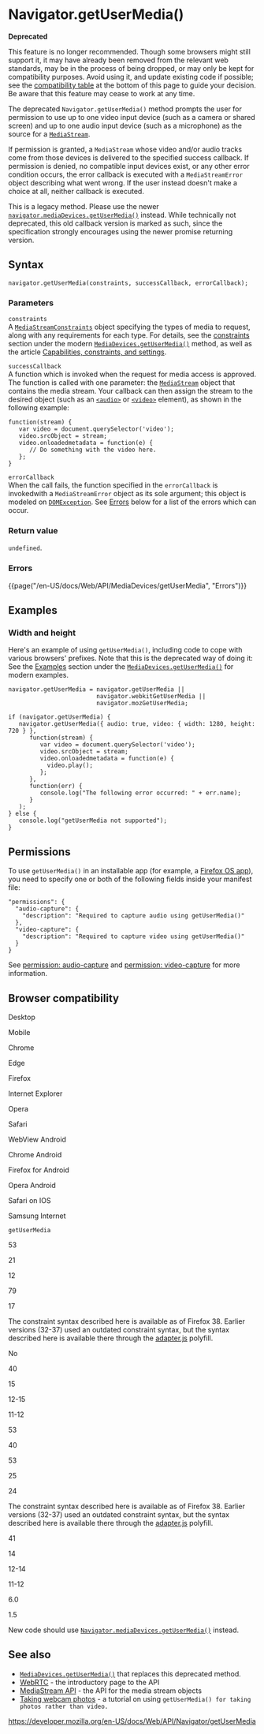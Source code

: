 # Navigator.getUserMedia()

**Deprecated**

This feature is no longer recommended. Though some browsers might still support it, it may have already been removed from the relevant web standards, may be in the process of being dropped, or may only be kept for compatibility purposes. Avoid using it, and update existing code if possible; see the [compatibility table](#browser_compatibility) at the bottom of this page to guide your decision. Be aware that this feature may cease to work at any time.

The deprecated `Navigator.getUserMedia()` method prompts the user for permission to use up to one video input device (such as a camera or shared screen) and up to one audio input device (such as a microphone) as the source for a [`MediaStream`](../mediastream).

If permission is granted, a `MediaStream` whose video and/or audio tracks come from those devices is delivered to the specified success callback. If permission is denied, no compatible input devices exist, or any other error condition occurs, the error callback is executed with a <span class="page-not-created">`MediaStreamError`</span> object describing what went wrong. If the user instead doesn't make a choice at all, neither callback is executed.

This is a legacy method. Please use the newer [`navigator.mediaDevices.getUserMedia()`](../mediadevices/getusermedia) instead. While technically not deprecated, this old callback version is marked as such, since the specification strongly encourages using the newer promise returning version.

## Syntax

    navigator.getUserMedia(constraints, successCallback, errorCallback);

### Parameters

`constraints`  
A [`MediaStreamConstraints`](../mediastreamconstraints) object specifying the types of media to request, along with any requirements for each type. For details, see the [constraints](../mediadevices/getusermedia#parameters) section under the modern [`MediaDevices.getUserMedia()`](../mediadevices/getusermedia) method, as well as the article [Capabilities, constraints, and settings](../media_streams_api/constraints).

`successCallback`  
A function which is invoked when the request for media access is approved. The function is called with one parameter: the [`MediaStream`](../mediastream) object that contains the media stream. Your callback can then assign the stream to the desired object (such as an [`<audio>`](https://developer.mozilla.org/en-US/docs/Web/HTML/Element/audio) or [`<video>`](https://developer.mozilla.org/en-US/docs/Web/HTML/Element/video) element), as shown in the following example:

    function(stream) {
       var video = document.querySelector('video');
       video.srcObject = stream;
       video.onloadedmetadata = function(e) {
          // Do something with the video here.
       };
    }

`errorCallback`  
When the call fails, the function specified in the `errorCallback` is invokedwith a <span class="page-not-created">`MediaStreamError`</span> object as its sole argument; this object is modeled on [`DOMException`](../domexception). See [Errors](#errors) below for a list of the errors which can occur.

### Return value

<span class="page-not-created">`undefined`</span>.

### Errors

{{page("/en-US/docs/Web/API/MediaDevices/getUserMedia", "Errors")}}

## Examples

### Width and height

Here's an example of using `getUserMedia()`, including code to cope with various browsers' prefixes. Note that this is the deprecated way of doing it: See the [Examples](../mediadevices/getusermedia#frame_rate) section under the [`MediaDevices.getUserMedia()`](../mediadevices/getusermedia) for modern examples.

    navigator.getUserMedia = navigator.getUserMedia ||
                             navigator.webkitGetUserMedia ||
                             navigator.mozGetUserMedia;

    if (navigator.getUserMedia) {
       navigator.getUserMedia({ audio: true, video: { width: 1280, height: 720 } },
          function(stream) {
             var video = document.querySelector('video');
             video.srcObject = stream;
             video.onloadedmetadata = function(e) {
               video.play();
             };
          },
          function(err) {
             console.log("The following error occurred: " + err.name);
          }
       );
    } else {
       console.log("getUserMedia not supported");
    }

## Permissions

To use `getUserMedia()` in an installable app (for example, a [Firefox OS app](https://developer.mozilla.org/en-US/docs/Web/Apps/Build/Building_apps_for_Firefox_OS/Firefox_OS_app_beginners_tutorial)), you need to specify one or both of the following fields inside your manifest file:

    "permissions": {
      "audio-capture": {
        "description": "Required to capture audio using getUserMedia()"
      },
      "video-capture": {
        "description": "Required to capture video using getUserMedia()"
      }
    }

See [permission: audio-capture](https://developer.mozilla.org/en-US/docs/Web/Apps/Developing/App_permissions#audio-capture) and [permission: video-capture](https://developer.mozilla.org/en-US/docs/Web/Apps/Developing/App_permissions#video-capture) for more information.

## Browser compatibility

Desktop

Mobile

Chrome

Edge

Firefox

Internet Explorer

Opera

Safari

WebView Android

Chrome Android

Firefox for Android

Opera Android

Safari on IOS

Samsung Internet

`getUserMedia`

53

21

12

79

17

The constraint syntax described here is available as of Firefox 38. Earlier versions (32-37) used an outdated constraint syntax, but the syntax described here is available there through the [adapter.js](https://github.com/webrtc/adapter) polyfill.

No

40

15

12-15

11-12

53

40

53

25

24

The constraint syntax described here is available as of Firefox 38. Earlier versions (32-37) used an outdated constraint syntax, but the syntax described here is available there through the [adapter.js](https://github.com/webrtc/adapter) polyfill.

41

14

12-14

11-12

6.0

1.5

New code should use [`Navigator.mediaDevices.getUserMedia()`](../mediadevices/getusermedia) instead.

## See also

- [`MediaDevices.getUserMedia()`](../mediadevices/getusermedia) that replaces this deprecated method.
- [WebRTC](../webrtc_api) - the introductory page to the API
- [MediaStream API](../media_streams_api) - the API for the media stream objects
- [Taking webcam photos](../webrtc_api/taking_still_photos) - a tutorial on using `getUserMedia() for taking photos rather than video.`

<a href="https://developer.mozilla.org/en-US/docs/Web/API/Navigator/getUserMedia" class="_attribution-link">https://developer.mozilla.org/en-US/docs/Web/API/Navigator/getUserMedia</a>
